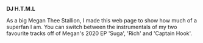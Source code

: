 **DJ H.T.M.L**

As a big Megan Thee Stallion, I made this web page to show how much of a superfan I am. You can switch between the instrumentals of my two favourite tracks off of Megan's 2020 EP 'Suga', 'Rich' and 'Captain Hook'.

